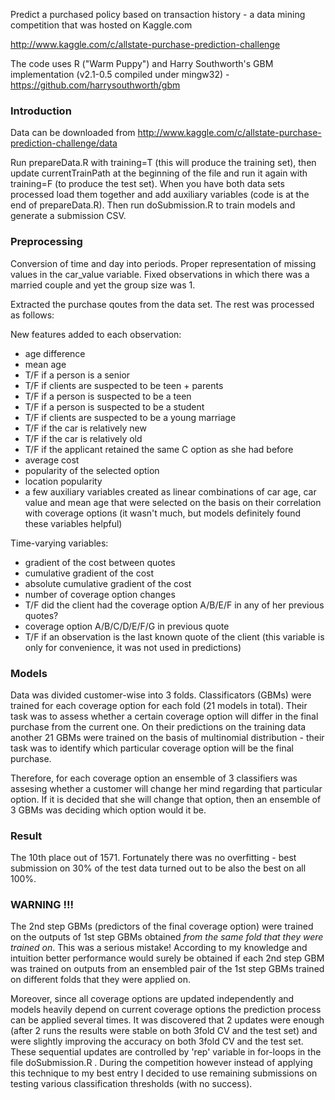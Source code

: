 Predict a purchased policy based on transaction history - a data mining competition that was hosted on Kaggle.com

http://www.kaggle.com/c/allstate-purchase-prediction-challenge

The code uses R ("Warm Puppy") and Harry Southworth's GBM implementation (v2.1-0.5 compiled under mingw32) - https://github.com/harrysouthworth/gbm

### Introduction
Data can be downloaded from http://www.kaggle.com/c/allstate-purchase-prediction-challenge/data

Run prepareData.R with training=T (this will produce the training set), then update currentTrainPath at the beginning of the file and run it again with training=F (to produce the test set). When you have both data sets processed load them together and add auxiliary variables (code is at the end of prepareData.R). Then run doSubmission.R to train models and generate a submission CSV.

### Preprocessing
Conversion of time and day into periods. Proper representation of missing values in the car_value variable. Fixed observations in which there was a married couple and yet the group size was 1.

Extracted the purchase qoutes from the data set. The rest was processed as follows:

New features added to each observation:
- age difference
- mean age
- T/F if a person is a senior
- T/F if clients are suspected to be teen + parents
- T/F if a person is suspected to be a teen
- T/F if a person is suspected to be a student
- T/F if clients are suspected to be a young marriage
- T/F if the car is relatively new
- T/F if the car is relatively old
- T/F if the applicant retained the same C option as she had before
- average cost
- popularity of the selected option
- location popularity
- a few auxiliary variables created as linear combinations of car age, car value and mean age that were selected on the basis on their correlation with coverage options (it wasn't much, but models definitely found these variables helpful)

Time-varying variables:
- gradient of the cost between quotes
- cumulative gradient of the cost
- absolute cumulative gradient of the cost
- number of coverage option changes
- T/F did the client had the coverage option A/B/E/F in any of her previous quotes?
- coverage option A/B/C/D/E/F/G in previous quote
- T/F if an observation is the last known quote of the client (this variable is only for convenience, it was not used in predictions)

### Models
Data was divided customer-wise into 3 folds. Classificators (GBMs) were trained for each coverage option for each fold (21 models in total). Their task was to assess whether a certain coverage option will differ in the final purchase from the current one. On their predictions on the training data another 21 GBMs were trained on the basis of multinomial distribution - their task was to identify which particular coverage option will be the final purchase.

Therefore, for each coverage option an ensemble of 3 classifiers was assesing whether a customer will change her mind regarding that particular option. If it is decided that she will change that option, then an ensemble of 3 GBMs was deciding which option would it be.

### Result
The 10th place out of 1571. Fortunately there was no overfitting - best submission on 30% of the test data turned out to be also the best on all 100%.

### WARNING !!!
The 2nd step GBMs (predictors of the final coverage option) were trained on the outputs of 1st step GBMs obtained *from the same fold that they were trained on*. This was a serious mistake! According to my knowledge and intuition better performance would surely be obtained if each 2nd step GBM was trained on outputs from an ensembled pair of the 1st step GBMs trained on different folds that they were applied on.

Moreover, since all coverage options are updated independently and models heavily depend on current coverage options the prediction process can be applied several times. It was discovered that 2 updates were enough (after 2 runs the results were stable on both 3fold CV and the test set) and were slightly improving the accuracy on both 3fold CV and the test set. These sequential updates are controlled by 'rep' variable in for-loops in the file doSubmission.R . During the competition however instead of applying this technique to my best entry I decided to use remaining submissions on testing various classification thresholds (with no success).
